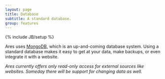 ```yaml
---
layout: page
title: Database
subtitle: A standard database.
group: features
---
```

{% include JB/setup %}

Ares uses [MongoDB](http://www.mongodb.com), which is an up-and-coming database system.  Using a standard database makes it easy to get at your data, make backups, or even integrate it with a website.

*Ares currently offers only read-only access for external sources like websites.  Someday there will be support for changing data as well.*



